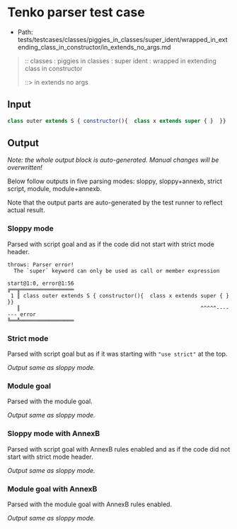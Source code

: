 # Tenko parser test case

- Path: tests/testcases/classes/piggies_in_classes/super_ident/wrapped_in_extending_class_in_constructor/in_extends_no_args.md

> :: classes : piggies in classes : super ident : wrapped in extending class in constructor
>
> ::> in extends no args

## Input

`````js
class outer extends S { constructor(){  class x extends super { }  }}
`````

## Output

_Note: the whole output block is auto-generated. Manual changes will be overwritten!_

Below follow outputs in five parsing modes: sloppy, sloppy+annexb, strict script, module, module+annexb.

Note that the output parts are auto-generated by the test runner to reflect actual result.

### Sloppy mode

Parsed with script goal and as if the code did not start with strict mode header.

`````
throws: Parser error!
  The `super` keyword can only be used as call or member expression

start@1:0, error@1:56
╔══╦═════════════════
 1 ║ class outer extends S { constructor(){  class x extends super { }  }}
   ║                                                         ^^^^^------- error
╚══╩═════════════════

`````

### Strict mode

Parsed with script goal but as if it was starting with `"use strict"` at the top.

_Output same as sloppy mode._

### Module goal

Parsed with the module goal.

_Output same as sloppy mode._

### Sloppy mode with AnnexB

Parsed with script goal with AnnexB rules enabled and as if the code did not start with strict mode header.

_Output same as sloppy mode._

### Module goal with AnnexB

Parsed with the module goal with AnnexB rules enabled.

_Output same as sloppy mode._
